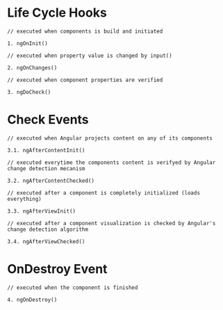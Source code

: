 # Life Cycle Hooks

```
// executed when components is build and initiated

1. ngOnInit()

```

```
// executed when property value is changed by input()

2. ngOnChanges()

```

```
// executed when component properties are verified

3. ngDoCheck()

```

# Check Events

```
// executed when Angular projects content on any of its components

3.1. ngAfterContentInit()

```

```
// executed everytime the components content is verifyed by Angular change detection mecanism

3.2. ngAfterContentChecked()

```

```
// executed after a component is completely initialized (loads everything)

3.3. ngAfterViewInit()

```

```
// executed after a component visualization is checked by Angular's change detection algorithm

3.4. ngAfterViewChecked()

```

# OnDestroy Event

```
// executed when the component is finished

4. ngOnDestroy()

```
